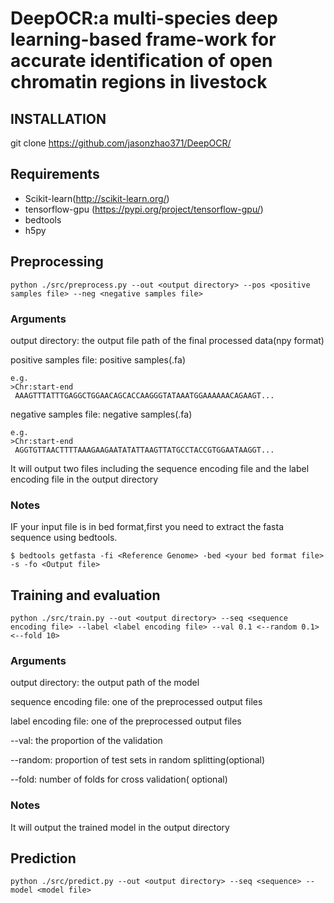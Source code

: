 # DeepOCR:a multi-species deep learning-based frame-work for accurate identification of open chromatin regions in livestock

## INSTALLATION 
git clone https://github.com/jasonzhao371/DeepOCR/

## Requirements
- Scikit-learn(http://scikit-learn.org/)
- tensorflow-gpu (https://pypi.org/project/tensorflow-gpu/)
- bedtools
- h5py

## Preprocessing

```shell
python ./src/preprocess.py --out <output directory> --pos <positive samples file> --neg <negative samples file>
```


### Arguments
  
output directory: the output file path of the final processed data(npy format)
  
positive samples file: positive samples(.fa)
  
 ```
 e.g.
 >Chr:start-end
  AAAGTTTATTTGAGGCTGGAACAGCACCAAGGGTATAAATGGAAAAAACAGAAGT...
 ```
negative samples file: negative samples(.fa)
 ```
 e.g.
 >Chr:start-end
  AGGTGTTAACTTTTAAAGAAGAATATATTAAGTTATGCCTACCGTGGAATAAGGT...
 ```
It will output two files including the sequence encoding file and the label encoding file in the output directory 
### Notes
IF your input file is in bed format,first you need to extract the fasta sequence using bedtools.
```
$ bedtools getfasta -fi <Reference Genome> -bed <your bed format file> -s -fo <Output file>
```

## Training and evaluation
  
```shell
python ./src/train.py --out <output directory> --seq <sequence encoding file> --label <label encoding file> --val 0.1 <--random 0.1> <--fold 10>
```
### Arguments

output directory: the output path of the model 
  
sequence encoding file: one of the preprocessed output files
  
label encoding file: one of the preprocessed output files
  
--val: the proportion of the validation
  
--random: proportion of test sets in random splitting(optional)
  
--fold: number of folds for cross validation( optional)

### Notes
It will output the trained model in the output directory

## Prediction
```shell
python ./src/predict.py --out <output directory> --seq <sequence> --model <model file>
```  
 
